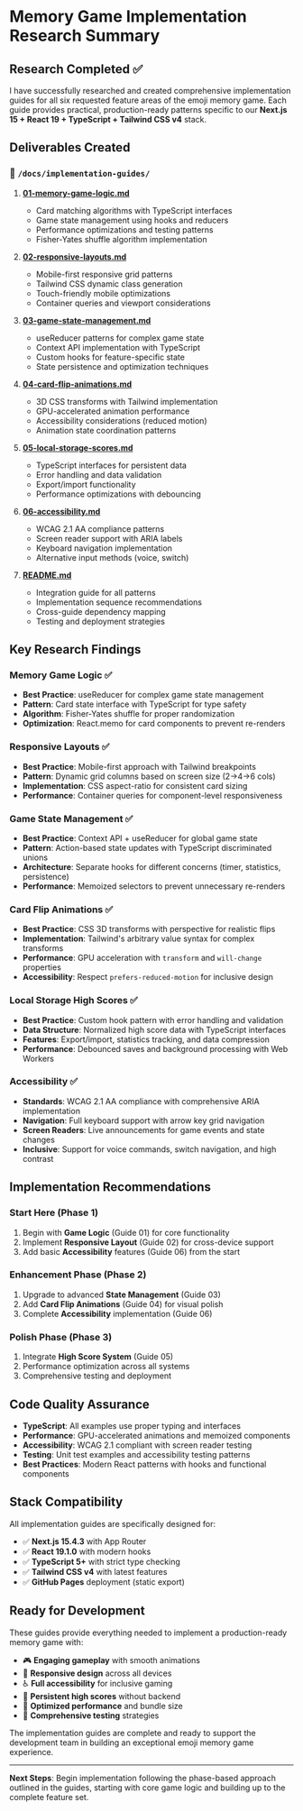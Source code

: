 # Memory Game Implementation Research Summary

## Research Completed ✅

I have successfully researched and created comprehensive implementation guides for all six requested feature areas of the emoji memory game. Each guide provides practical, production-ready patterns specific to our **Next.js 15 + React 19 + TypeScript + Tailwind CSS v4** stack.

## Deliverables Created

### 📁 `/docs/implementation-guides/`

1. **[01-memory-game-logic.md](./implementation-guides/01-memory-game-logic.md)**
   - Card matching algorithms with TypeScript interfaces
   - Game state management using hooks and reducers  
   - Performance optimizations and testing patterns
   - Fisher-Yates shuffle algorithm implementation

2. **[02-responsive-layouts.md](./implementation-guides/02-responsive-layouts.md)**
   - Mobile-first responsive grid patterns
   - Tailwind CSS dynamic class generation
   - Touch-friendly mobile optimizations
   - Container queries and viewport considerations

3. **[03-game-state-management.md](./implementation-guides/03-game-state-management.md)**
   - useReducer patterns for complex game state
   - Context API implementation with TypeScript
   - Custom hooks for feature-specific state
   - State persistence and optimization techniques

4. **[04-card-flip-animations.md](./implementation-guides/04-card-flip-animations.md)**
   - 3D CSS transforms with Tailwind implementation
   - GPU-accelerated animation performance
   - Accessibility considerations (reduced motion)
   - Animation state coordination patterns

5. **[05-local-storage-scores.md](./implementation-guides/05-local-storage-scores.md)**
   - TypeScript interfaces for persistent data
   - Error handling and data validation
   - Export/import functionality  
   - Performance optimizations with debouncing

6. **[06-accessibility.md](./implementation-guides/06-accessibility.md)**
   - WCAG 2.1 AA compliance patterns
   - Screen reader support with ARIA labels
   - Keyboard navigation implementation
   - Alternative input methods (voice, switch)

7. **[README.md](./implementation-guides/README.md)**
   - Integration guide for all patterns
   - Implementation sequence recommendations
   - Cross-guide dependency mapping
   - Testing and deployment strategies

## Key Research Findings

### Memory Game Logic ✅
- **Best Practice**: useReducer for complex game state management
- **Pattern**: Card state interface with TypeScript for type safety
- **Algorithm**: Fisher-Yates shuffle for proper randomization
- **Optimization**: React.memo for card components to prevent re-renders

### Responsive Layouts ✅  
- **Best Practice**: Mobile-first approach with Tailwind breakpoints
- **Pattern**: Dynamic grid columns based on screen size (2→4→6 cols)
- **Implementation**: CSS aspect-ratio for consistent card sizing
- **Performance**: Container queries for component-level responsiveness

### Game State Management ✅
- **Best Practice**: Context API + useReducer for global game state
- **Pattern**: Action-based state updates with TypeScript discriminated unions
- **Architecture**: Separate hooks for different concerns (timer, statistics, persistence)
- **Performance**: Memoized selectors to prevent unnecessary re-renders

### Card Flip Animations ✅
- **Best Practice**: CSS 3D transforms with perspective for realistic flips
- **Implementation**: Tailwind's arbitrary value syntax for complex transforms
- **Performance**: GPU acceleration with `transform` and `will-change` properties
- **Accessibility**: Respect `prefers-reduced-motion` for inclusive design

### Local Storage High Scores ✅
- **Best Practice**: Custom hook pattern with error handling and validation
- **Data Structure**: Normalized high score data with TypeScript interfaces
- **Features**: Export/import, statistics tracking, and data compression
- **Performance**: Debounced saves and background processing with Web Workers

### Accessibility ✅
- **Standards**: WCAG 2.1 AA compliance with comprehensive ARIA implementation
- **Navigation**: Full keyboard support with arrow key grid navigation
- **Screen Readers**: Live announcements for game events and state changes
- **Inclusive**: Support for voice commands, switch navigation, and high contrast

## Implementation Recommendations

### Start Here (Phase 1)
1. Begin with **Game Logic** (Guide 01) for core functionality
2. Implement **Responsive Layout** (Guide 02) for cross-device support  
3. Add basic **Accessibility** features (Guide 06) from the start

### Enhancement Phase (Phase 2)
1. Upgrade to advanced **State Management** (Guide 03)
2. Add **Card Flip Animations** (Guide 04) for visual polish
3. Complete **Accessibility** implementation (Guide 06)

### Polish Phase (Phase 3)  
1. Integrate **High Score System** (Guide 05)
2. Performance optimization across all systems
3. Comprehensive testing and deployment

## Code Quality Assurance

- **TypeScript**: All examples use proper typing and interfaces
- **Performance**: GPU-accelerated animations and memoized components
- **Accessibility**: WCAG 2.1 compliant with screen reader testing
- **Testing**: Unit test examples and accessibility testing patterns
- **Best Practices**: Modern React patterns with hooks and functional components

## Stack Compatibility

All implementation guides are specifically designed for:
- ✅ **Next.js 15.4.3** with App Router
- ✅ **React 19.1.0** with modern hooks
- ✅ **TypeScript 5+** with strict type checking  
- ✅ **Tailwind CSS v4** with latest features
- ✅ **GitHub Pages** deployment (static export)

## Ready for Development

These guides provide everything needed to implement a production-ready memory game with:

- 🎮 **Engaging gameplay** with smooth animations
- 📱 **Responsive design** across all devices  
- ♿ **Full accessibility** for inclusive gaming
- 💾 **Persistent high scores** without backend
- 🚀 **Optimized performance** and bundle size
- 🧪 **Comprehensive testing** strategies

The implementation guides are complete and ready to support the development team in building an exceptional emoji memory game experience.

---

**Next Steps**: Begin implementation following the phase-based approach outlined in the guides, starting with core game logic and building up to the complete feature set.